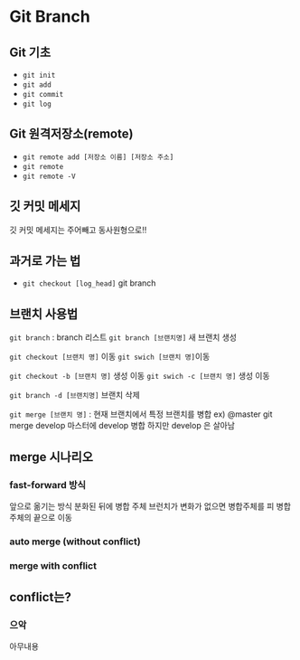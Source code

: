 # Git Branch

## Git 기초
- `git init`
- `git add`
- `git commit`
- `git log`

## Git 원격저장소(remote)
- `git remote add [저장소 이름] [저장소 주소]`
- `git remote `
- `git remote -V`


## 깃 커밋 메세지
깃 커밋 메세지는 주어빼고 동사원형으로!!

## 과거로 가는 법
- `git checkout [log_head]`
git branch

## 브랜치 사용법
`git branch` : branch 리스트
`git branch [브랜치명]` 새 브랜치 생성

`git checkout [브랜치 명]` 이동
`git swich [브랜치 명]`이동


`git checkout -b [브랜치 명]` 생성 이동
`git swich -c [브랜치 명]` 생성 이동

`git branch -d [브랜치명]` 브랜치 삭제

`git merge [브랜치 명]` : 현재 브랜치에서 특정 브랜치를 병합
ex)
@master
git merge develop
마스터에 develop 병합 하지만 develop 은 살아남

## merge 시나리오
### fast-forward 방식
앞으로 옮기는 방식
분화된 뒤에 병합 주체 브런치가 변화가 없으면 병합주체를 피 병합 주체의 끝으로 이동

### auto merge (without conflict)

### merge with conflict


##  conflict는?
### 으악
아무내용